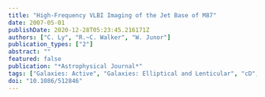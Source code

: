 ```yaml
---
title: "High-Frequency VLBI Imaging of the Jet Base of M87"
date: 2007-05-01
publishDate: 2020-12-28T05:23:45.216171Z
authors: ["C. Ly", "R.~C. Walker", "W. Junor"]
publication_types: ["2"]
abstract: ""
featured: false
publication: "*Astrophysical Journal*"
tags: ["Galaxies: Active", "Galaxies: Elliptical and Lenticular", "cD", "Galaxies: Individual: Messier Number: M87", "Galaxies: Jets", "Galaxies: Kinematics and Dynamics", "Radio Continuum: Galaxies"]
doi: "10.1086/512846"
---
```


